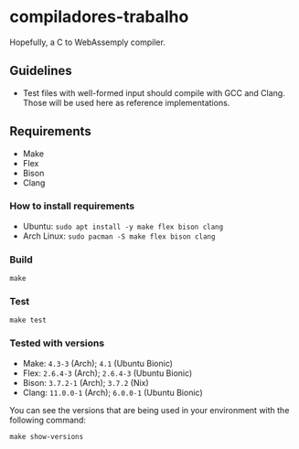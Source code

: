 # compiladores-trabalho

Hopefully, a C to WebAssemply compiler.

## Guidelines

- Test files with well-formed input should compile with GCC and Clang. Those
  will be used here as reference implementations.

## Requirements

- Make
- Flex
- Bison
- Clang

### How to install requirements

- Ubuntu: `sudo apt install -y make flex bison clang`
- Arch Linux: `sudo pacman -S make flex bison clang`

### Build

    make

### Test

    make test

### Tested with versions

- Make: `4.3-3` (Arch); `4.1` (Ubuntu Bionic)
- Flex: `2.6.4-3` (Arch); `2.6.4-3` (Ubuntu Bionic)
- Bison: `3.7.2-1` (Arch); `3.7.2` (Nix)
- Clang: `11.0.0-1` (Arch); `6.0.0-1` (Ubuntu Bionic)

You can see the versions that are being used in your environment with the
following command:

    make show-versions
